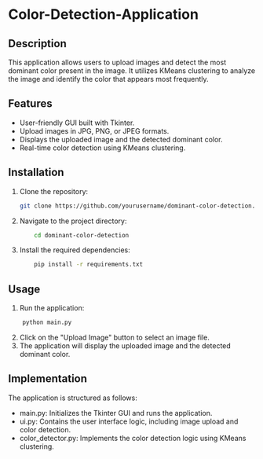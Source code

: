 # Color-Detection-Application

## Description
This application allows users to upload images and detect the most dominant color present in the image. It utilizes KMeans clustering to analyze the image and identify the color that appears most frequently.

## Features
- User-friendly GUI built with Tkinter.
- Upload images in JPG, PNG, or JPEG formats.
- Displays the uploaded image and the detected dominant color.
- Real-time color detection using KMeans clustering.

## Installation
1. Clone the repository:
 
   ```bash
   git clone https://github.com/yourusername/dominant-color-detection.git
   ```
2. Navigate to the project directory:
 
   ```bash
       cd dominant-color-detection
   ```
3. Install the required dependencies:
 
   ```bash
       pip install -r requirements.txt
   ```
## Usage
1. Run the application:
  ```bash
      python main.py
  ````
2. Click on the "Upload Image" button to select an image file.
3. The application will display the uploaded image and the detected dominant color.

## Implementation
The application is structured as follows:

* main.py: Initializes the Tkinter GUI and runs the application.
* ui.py: Contains the user interface logic, including image upload and color detection.
* color_detector.py: Implements the color detection logic using KMeans clustering.
